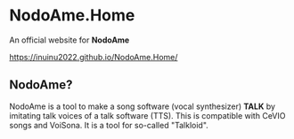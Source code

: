 # NodoAme.Home
An official website for **NodoAme**

https://inuinu2022.github.io/NodoAme.Home/

## NodoAme?

NodoAme is a tool to make a song software (vocal synthesizer) **TALK** by imitating talk voices of a talk software (TTS). This is compatible with CeVIO songs and VoiSona. It is a tool for so-called "Talkloid".
